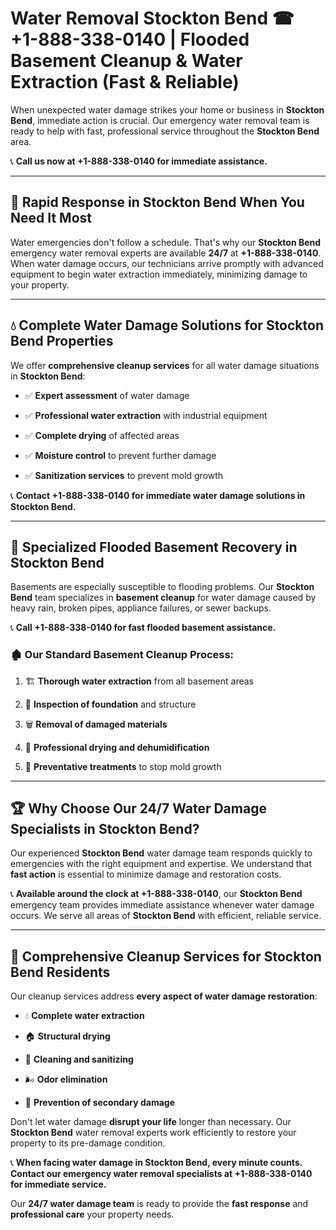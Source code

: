 # Water Removal Stockton Bend ☎ +1-888-338-0140 | Flooded Basement Cleanup & Water Extraction (Fast & Reliable)

When unexpected water damage strikes your home or business in **Stockton Bend**, immediate action is crucial. Our emergency water removal team is ready to help with fast, professional service throughout the **Stockton Bend** area. 

📞 **Call us now at +1-888-338-0140 for immediate assistance.**
---
## 🚀 Rapid Response in Stockton Bend When You Need It Most
Water emergencies don't follow a schedule. That's why our **Stockton Bend** emergency water removal experts are available **24/7** at **+1-888-338-0140**. When water damage occurs, our technicians arrive promptly with advanced equipment to begin water extraction immediately, minimizing damage to your property.
---
## 💧 Complete Water Damage Solutions for Stockton Bend Properties
We offer **comprehensive cleanup services** for all water damage situations in **Stockton Bend**:
- ✅ **Expert assessment** of water damage  
- ✅ **Professional water extraction** with industrial equipment  
- ✅ **Complete drying** of affected areas  
- ✅ **Moisture control** to prevent further damage  
- ✅ **Sanitization services** to prevent mold growth  
📞 **Contact +1-888-338-0140 for immediate water damage solutions in Stockton Bend.**
---
## 🌊 Specialized Flooded Basement Recovery in Stockton Bend
Basements are especially susceptible to flooding problems. Our **Stockton Bend** team specializes in **basement cleanup** for water damage caused by heavy rain, broken pipes, appliance failures, or sewer backups. 
📞 **Call +1-888-338-0140 for fast flooded basement assistance.**
### 🏚️ Our Standard Basement Cleanup Process:
1. 🏗️ **Thorough water extraction** from all basement areas  
2. 🔎 **Inspection of foundation** and structure  
3. 🗑️ **Removal of damaged materials**  
4. 💨 **Professional drying and dehumidification**  
5. 🚫 **Preventative treatments** to stop mold growth  
---
## 🏆 Why Choose Our 24/7 Water Damage Specialists in Stockton Bend?
Our experienced **Stockton Bend** water damage team responds quickly to emergencies with the right equipment and expertise. We understand that **fast action** is essential to minimize damage and restoration costs.
📞 **Available around the clock at +1-888-338-0140**, our **Stockton Bend** emergency team provides immediate assistance whenever water damage occurs. We serve all areas of **Stockton Bend** with efficient, reliable service.
---
## 🧹 Comprehensive Cleanup Services for Stockton Bend Residents
Our cleanup services address **every aspect of water damage restoration**:
- 💧 **Complete water extraction**  
- 🏠 **Structural drying**  
- 🧼 **Cleaning and sanitizing**  
- 🌬️ **Odor elimination**  
- 🚫 **Prevention of secondary damage**  
Don't let water damage **disrupt your life** longer than necessary. Our **Stockton Bend** water removal experts work efficiently to restore your property to its pre-damage condition.
📞 **When facing water damage in Stockton Bend, every minute counts. Contact our emergency water removal specialists at +1-888-338-0140 for immediate service.**
Our **24/7 water damage team** is ready to provide the **fast response** and **professional care** your property needs.
